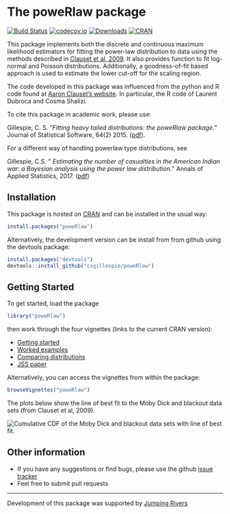 <!-- README.md is generated from README.Rmd. Please edit that file -->
The poweRlaw package
====================

[![Build
Status](https://travis-ci.org/csgillespie/poweRlaw.png?branch=master,dev)](https://travis-ci.org/csgillespie/poweRlaw)
[![codecov.io](https://codecov.io/github/csgillespie/poweRlaw/coverage.svg?branch=master)](https://codecov.io/github/csgillespie/poweRlaw?branch=master)
[![Downloads](http://cranlogs.r-pkg.org/badges/poweRlaw?color=brightgreen)](https://cran.r-project.org/package=poweRlaw)
[![CRAN](http://www.r-pkg.org/badges/version/poweRlaw)](https://cran.r-project.org/package=poweRlaw)

This package implements both the discrete and continuous maximum
likelihood estimators for fitting the power-law distribution to data
using the methods described in [Clauset et al,
2009](http://arxiv.org/abs/0706.1062). It also provides function to fit
log-normal and Poisson distributions. Additionally, a goodness-of-fit
based approach is used to estimate the lower cut-off for the scaling
region.

The code developed in this package was influenced from the python and R
code found at [Aaron Clauset’s
website](http://tuvalu.santafe.edu/~aaronc/powerlaws/). In particular,
the R code of Laurent Dubroca and Cosma Shalizi.

To cite this package in academic work, please use:

Gillespie, C. S. “*Fitting heavy tailed distributions: the poweRlaw
package.*” Journal of Statistical Software, 64(2) 2015.
([pdf](https://www.jstatsoft.org/v64/i02/paper)).

For a different way of handling powerlaw type distributions, see

Gillespie, C.S. " *Estimating the number of casualties in the American
Indian war: a Bayesian analysis using the power law distribution.*"
Annals of Applied Statistics, 2017.
([pdf](https://arxiv.org/abs/1710.01662))

Installation
------------

This package is hosted on
[CRAN](https://cran.r-project.org/package=poweRlaw) and can be installed
in the usual way:

``` r
install.packages("poweRlaw")
```

Alternatively, the development version can be install from from github
using the devtools package:

``` r
install.packages("devtools")
devtools::install_github("csgillespie/poweRlaw")
```

Getting Started
---------------

To get started, load the package

``` r
library("poweRlaw")
```

then work through the four vignettes (links to the current CRAN
version):

-   [Getting
    started](https://cran.r-project.org/package=poweRlaw/vignettes/a_introduction.pdf)
-   [Worked
    examples](https://cran.r-project.org/package=poweRlaw/vignettes/b_powerlaw_examples.pdf)
-   [Comparing
    distributions](https://cran.r-project.org/package=poweRlaw/vignettes/c_comparing_distributions.pdf)
-   [JSS
    paper](https://cran.r-project.org/package=poweRlaw/vignettes/d_jss_paper.pdf)

Alternatively, you can access the vignettes from within the package:

``` r
browseVignettes("poweRlaw")
```

The plots below show the line of best fit to the Moby Dick and blackout
data sets (from Clauset et al, 2009).

![Cumulative CDF of the Moby Dick and blackout data sets with line of
best
fit.](https://raw.github.com/csgillespie/poweRlaw/master/web_graphics/figure1.png)

Other information
-----------------

-   If you have any suggestions or find bugs, please use the github
    [issue tracker](https://github.com/csgillespie/poweRlaw/issues)
-   Feel free to submit pull requests

------------------------------------------------------------------------

Development of this package was supported by [Jumping
Rivers](https://www.jumpingrivers.com)
